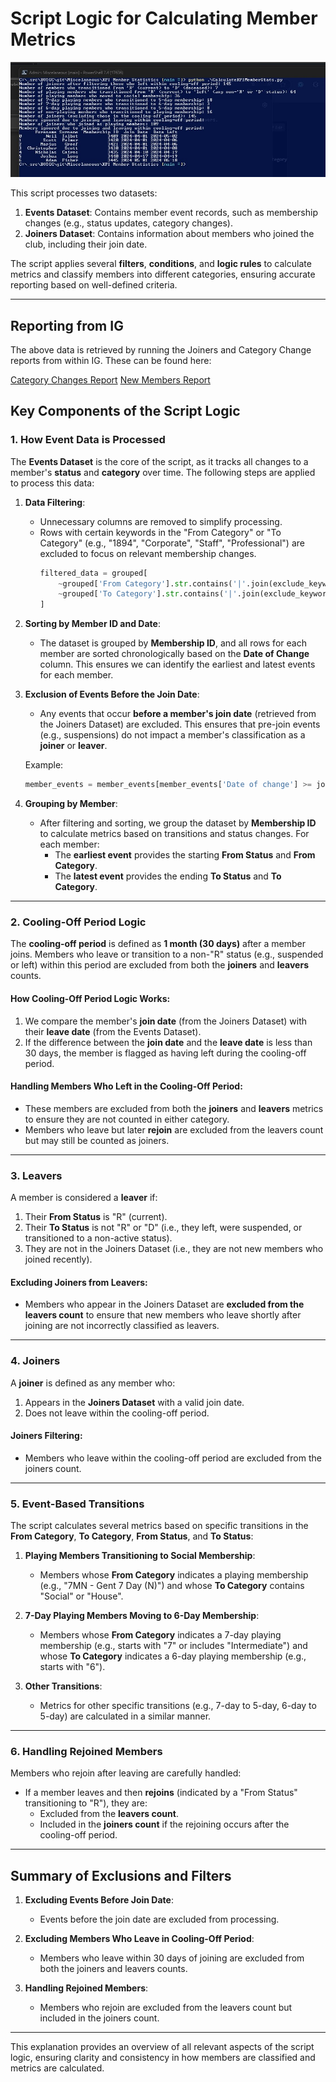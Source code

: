 # Script Logic for Calculating Member Metrics

![Example Output](screenshot.jpg)


This script processes two datasets:
1. **Events Dataset**: Contains member event records, such as membership changes (e.g., status updates, category changes).
2. **Joiners Dataset**: Contains information about members who joined the club, including their join date.

The script applies several **filters**, **conditions**, and **logic rules** to calculate metrics and classify members into different categories, ensuring accurate reporting based on well-defined criteria.

---

## Reporting from IG

The above data is retrieved by running the Joiners and Category Change reports from within IG. These can be found here:

[Category Changes Report](https://www.botgc.co.uk/membership_reports.php?tab=categorychanges)
[New Members Report](https://www.botgc.co.uk/membership_reports.php?tab=newmembers)

## Key Components of the Script Logic

### 1. **How Event Data is Processed**

The **Events Dataset** is the core of the script, as it tracks all changes to a member's **status** and **category** over time. The following steps are applied to process this data:

1. **Data Filtering**:
   - Unnecessary columns are removed to simplify processing.
   - Rows with certain keywords in the "From Category" or "To Category" (e.g., "1894", "Corporate", "Staff", "Professional") are excluded to focus on relevant membership changes.
     ```python
     filtered_data = grouped[
         ~grouped['From Category'].str.contains('|'.join(exclude_keywords), case=False, na=False) &
         ~grouped['To Category'].str.contains('|'.join(exclude_keywords), case=False, na=False)
     ]
     ```

2. **Sorting by Member ID and Date**:
   - The dataset is grouped by **Membership ID**, and all rows for each member are sorted chronologically based on the **Date of Change** column. This ensures we can identify the earliest and latest events for each member.

3. **Exclusion of Events Before the Join Date**:
   - Any events that occur **before a member's join date** (retrieved from the Joiners Dataset) are excluded. This ensures that pre-join events (e.g., suspensions) do not impact a member's classification as a **joiner** or **leaver**.

   Example:
   ```python
   member_events = member_events[member_events['Date of change'] >= joining_date]
   ```

4. **Grouping by Member**:
   - After filtering and sorting, we group the dataset by **Membership ID** to calculate metrics based on transitions and status changes. For each member:
     - The **earliest event** provides the starting **From Status** and **From Category**.
     - The **latest event** provides the ending **To Status** and **To Category**.

---

### 2. **Cooling-Off Period Logic**

The **cooling-off period** is defined as **1 month (30 days)** after a member joins. Members who leave or transition to a non-"R" status (e.g., suspended or left) within this period are excluded from both the **joiners** and **leavers** counts.

#### How Cooling-Off Period Logic Works:
1. We compare the member's **join date** (from the Joiners Dataset) with their **leave date** (from the Events Dataset).
2. If the difference between the **join date** and the **leave date** is less than 30 days, the member is flagged as having left during the cooling-off period.

#### Handling Members Who Left in the Cooling-Off Period:
- These members are excluded from both the **joiners** and **leavers** metrics to ensure they are not counted in either category.
- Members who leave but later **rejoin** are excluded from the leavers count but may still be counted as joiners.

---

### 3. **Leavers**

A member is considered a **leaver** if:
1. Their **From Status** is "R" (current).
2. Their **To Status** is not "R" or "D" (i.e., they left, were suspended, or transitioned to a non-active status).
3. They are not in the Joiners Dataset (i.e., they are not new members who joined recently).

#### Excluding Joiners from Leavers:
- Members who appear in the Joiners Dataset are **excluded from the leavers count** to ensure that new members who leave shortly after joining are not incorrectly classified as leavers.

---

### 4. **Joiners**

A **joiner** is defined as any member who:
1. Appears in the **Joiners Dataset** with a valid join date.
2. Does not leave within the cooling-off period.

#### Joiners Filtering:
- Members who leave within the cooling-off period are excluded from the joiners count.

---

### 5. **Event-Based Transitions**

The script calculates several metrics based on specific transitions in the **From Category**, **To Category**, **From Status**, and **To Status**:

1. **Playing Members Transitioning to Social Membership**:
   - Members whose **From Category** indicates a playing membership (e.g., "7MN - Gent 7 Day (N)") and whose **To Category** contains "Social" or "House".

2. **7-Day Playing Members Moving to 6-Day Membership**:
   - Members whose **From Category** indicates a 7-day playing membership (e.g., starts with "7" or includes "Intermediate") and whose **To Category** indicates a 6-day playing membership (e.g., starts with "6").

3. **Other Transitions**:
   - Metrics for other specific transitions (e.g., 7-day to 5-day, 6-day to 5-day) are calculated in a similar manner.

---

### 6. **Handling Rejoined Members**

Members who rejoin after leaving are carefully handled:
- If a member leaves and then **rejoins** (indicated by a "From Status" transitioning to "R"), they are:
  - Excluded from the **leavers count**.
  - Included in the **joiners count** if the rejoining occurs after the cooling-off period.

---

## Summary of Exclusions and Filters

1. **Excluding Events Before Join Date**:
   - Events before the join date are excluded from processing.

2. **Excluding Members Who Leave in Cooling-Off Period**:
   - Members who leave within 30 days of joining are excluded from both the joiners and leavers counts.

3. **Handling Rejoined Members**:
   - Members who rejoin are excluded from the leavers count but included in the joiners count.

---

This explanation provides an overview of all relevant aspects of the script logic, ensuring clarity and consistency in how members are classified and metrics are calculated.
